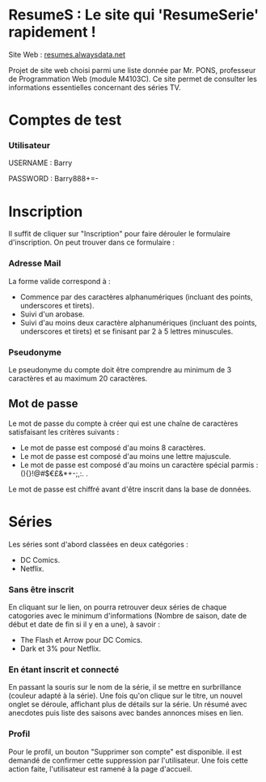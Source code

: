 # ResumeS : Le site qui 'ResumeSerie' rapidement !
Site Web : [resumes.alwaysdata.net](resumes.alwaysdata.net)

Projet de site web choisi parmi une liste donnée par Mr. PONS, professeur de Programmation Web (module M4103C).
Ce site permet de consulter les informations essentielles concernant des séries TV.

# Comptes de test
### Utilisateur

USERNAME : Barry

PASSWORD : Barry888+=-

# Inscription

Il suffit de cliquer sur "Inscription" pour faire dérouler le formulaire d'inscription. On peut trouver dans ce formulaire :

### Adresse Mail

La forme valide correspond à :
- Commence par des caractères alphanumériques (incluant des points, underscores et tirets).
- Suivi d'un arobase.
- Suivi d'au moins deux caractère alphanumériques (incluant des points, underscores et tirets) et se finisant par 2 à 5 lettres minuscules.

### Pseudonyme

Le pseudonyme du compte doit être comprendre au minimum de 3 caractères et au maximum 20 caractères.

## Mot de passe

Le mot de passe du compte à créer qui est une chaîne de caractères satisfaisant les critères suivants :

- Le mot de passe est composé d'au moins 8 caractères.
- Le mot de passe est composé d'au moins une lettre majuscule.
- Le mot de passe est composé d'au moins un caractère spécial parmis : (){}!@#$€£&*+-;,:. .

Le mot de passe est chiffré avant d'être inscrit dans la base de données.

# Séries

Les séries sont d'abord classées en deux catégories :
- DC Comics.
- Netflix.

### Sans être inscrit
En cliquant sur le lien, on pourra retrouver deux séries de chaque catogories avec le minimum d'informations (Nombre de saison, date de début et date de fin si il y en a une), à savoir :
- The Flash et Arrow pour DC Comics.
- Dark et 3% pour Netflix.

### En étant inscrit et connecté

En passant la souris sur le nom de la série, il se mettre en surbrillance (couleur adapté à la série).
Une fois qu'on clique sur le titre, un nouvel onglet se déroule, affichant plus de détails sur la série.
Un résumé avec anecdotes puis liste des saisons avec bandes annonces mises en lien.

### Profil

Pour le profil, un bouton "Supprimer son compte" est disponible. il est demandé de confirmer cette suppression par l'utilisateur.
Une fois cette action faite, l'utilisateur est ramené à la page d'accueil.
